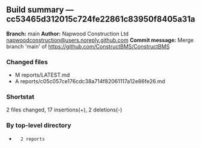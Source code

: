 ## Build summary — cc53465d312015c724fe22861c83950f8405a31a

**Branch:** main **Author:** Napwood Construction Ltd <napwoodconstruction@users.noreply.github.com>
**Commit message:** Merge branch 'main' of https://github.com/ConstructBMS/ConstructBMS

### Changed files

- M reports/LATEST.md
- A reports/c05c057ce176cdc38a714f82061117a12e86fe26.md

### Shortstat

2 files changed, 17 insertions(+), 2 deletions(-)

### By top-level directory

-       2 reports
